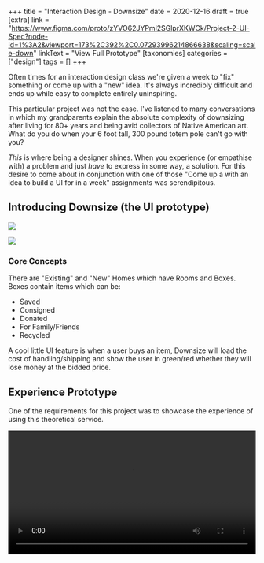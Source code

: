 +++
title = "Interaction Design - Downsize"
date = 2020-12-16
draft = true
[extra]
link = "https://www.figma.com/proto/zYVO62JYPml2SGlprXKWCk/Project-2-UI-Spec?node-id=1%3A2&viewport=173%2C392%2C0.07293996214866638&scaling=scale-down"
linkText = "View Full Prototype"
[taxonomies]
categories = ["design"]
tags = []
+++

Often times for an interaction design class we're given a week to "fix" something or come up with a "new" idea. It's always incredibly difficult and ends up while easy to complete entirely uninspiring.

This particular project was not the case. I've listened to many conversations in which my grandparents explain the absolute complexity of downsizing after living for 80+ years and being avid collectors of Native American art. What do you do when your 6 foot tall, 300 pound totem pole can't go with you?

_This_ is where being a designer shines. When you experience (or empathise with) a problem and just _have_ to express in some way, a solution. For this desire to come about in conjunction with one of those "Come up a with an idea to build a UI for in a week" assignments was serendipitous.

## Introducing Downsize (the UI prototype)

![](https://res.cloudinary.com/dknopoff/image/upload/v1608157859/downsize/UI_Spec.jpg)

![](https://res.cloudinary.com/dknopoff/image/upload/v1608157951/downsize/UI_Overview.png)

### Core Concepts

There are "Existing" and "New" Homes which have Rooms and Boxes. Boxes contain items which can be:
- Saved
- Consigned
- Donated
- For Family/Friends
- Recycled

A cool little UI feature is when a user buys an item, Downsize will load the cost of handling/shipping and show the user in green/red whether they will lose money at the bidded price.

## Experience Prototype

One of the requirements for this project was to showcase the experience of using this theoretical service.

<video src="https://res.cloudinary.com/dknopoff/video/upload/v1608158220/downsize/Downsize.mp4" style="width:100%" controls loop ></video>